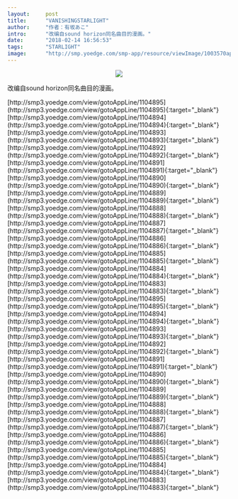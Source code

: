 ```yaml
---
layout:     post
title:      "VANISHINGSTARLIGHT"
author:     "作者：有坂あこ"
intro:      "改编自sound horizon同名曲目的漫画。"
date:       "2018-02-14 16:56:53"
tags:       "STARLIGHT"
image:      "http://smp.yoedge.com/smp-app/resource/viewImage/1003570appline.png"
---
```

<div style="text-align: center">
<p><img src="http://smp.yoedge.com/smp-app/resource/viewImage/1003570appline.png"/></p>
</div>
<p class="post-meta">
<span>改编自sound horizon同名曲目的漫画。</span>
</p>
[http://smp3.yoedge.com/view/gotoAppLine/1104895](http://smp3.yoedge.com/view/gotoAppLine/1104895){:target="_blank"}
[http://smp3.yoedge.com/view/gotoAppLine/1104894](http://smp3.yoedge.com/view/gotoAppLine/1104894){:target="_blank"}
[http://smp3.yoedge.com/view/gotoAppLine/1104893](http://smp3.yoedge.com/view/gotoAppLine/1104893){:target="_blank"}
[http://smp3.yoedge.com/view/gotoAppLine/1104892](http://smp3.yoedge.com/view/gotoAppLine/1104892){:target="_blank"}
[http://smp3.yoedge.com/view/gotoAppLine/1104891](http://smp3.yoedge.com/view/gotoAppLine/1104891){:target="_blank"}
[http://smp3.yoedge.com/view/gotoAppLine/1104890](http://smp3.yoedge.com/view/gotoAppLine/1104890){:target="_blank"}
[http://smp3.yoedge.com/view/gotoAppLine/1104889](http://smp3.yoedge.com/view/gotoAppLine/1104889){:target="_blank"}
[http://smp3.yoedge.com/view/gotoAppLine/1104888](http://smp3.yoedge.com/view/gotoAppLine/1104888){:target="_blank"}
[http://smp3.yoedge.com/view/gotoAppLine/1104887](http://smp3.yoedge.com/view/gotoAppLine/1104887){:target="_blank"}
[http://smp3.yoedge.com/view/gotoAppLine/1104886](http://smp3.yoedge.com/view/gotoAppLine/1104886){:target="_blank"}
[http://smp3.yoedge.com/view/gotoAppLine/1104885](http://smp3.yoedge.com/view/gotoAppLine/1104885){:target="_blank"}
[http://smp3.yoedge.com/view/gotoAppLine/1104884](http://smp3.yoedge.com/view/gotoAppLine/1104884){:target="_blank"}
[http://smp3.yoedge.com/view/gotoAppLine/1104883](http://smp3.yoedge.com/view/gotoAppLine/1104883){:target="_blank"}
[http://smp3.yoedge.com/view/gotoAppLine/1104895](http://smp3.yoedge.com/view/gotoAppLine/1104895){:target="_blank"}
[http://smp3.yoedge.com/view/gotoAppLine/1104894](http://smp3.yoedge.com/view/gotoAppLine/1104894){:target="_blank"}
[http://smp3.yoedge.com/view/gotoAppLine/1104893](http://smp3.yoedge.com/view/gotoAppLine/1104893){:target="_blank"}
[http://smp3.yoedge.com/view/gotoAppLine/1104892](http://smp3.yoedge.com/view/gotoAppLine/1104892){:target="_blank"}
[http://smp3.yoedge.com/view/gotoAppLine/1104891](http://smp3.yoedge.com/view/gotoAppLine/1104891){:target="_blank"}
[http://smp3.yoedge.com/view/gotoAppLine/1104890](http://smp3.yoedge.com/view/gotoAppLine/1104890){:target="_blank"}
[http://smp3.yoedge.com/view/gotoAppLine/1104889](http://smp3.yoedge.com/view/gotoAppLine/1104889){:target="_blank"}
[http://smp3.yoedge.com/view/gotoAppLine/1104888](http://smp3.yoedge.com/view/gotoAppLine/1104888){:target="_blank"}
[http://smp3.yoedge.com/view/gotoAppLine/1104887](http://smp3.yoedge.com/view/gotoAppLine/1104887){:target="_blank"}
[http://smp3.yoedge.com/view/gotoAppLine/1104886](http://smp3.yoedge.com/view/gotoAppLine/1104886){:target="_blank"}
[http://smp3.yoedge.com/view/gotoAppLine/1104885](http://smp3.yoedge.com/view/gotoAppLine/1104885){:target="_blank"}
[http://smp3.yoedge.com/view/gotoAppLine/1104884](http://smp3.yoedge.com/view/gotoAppLine/1104884){:target="_blank"}
[http://smp3.yoedge.com/view/gotoAppLine/1104883](http://smp3.yoedge.com/view/gotoAppLine/1104883){:target="_blank"}


